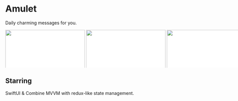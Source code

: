 # Amulet
Daily charming messages for you.

<div style="width:830px; background-color:white; height:120px; overflow:auto;">
		<div style="width: 2000px; height: 90px;">
			<img src="https://github.com/andriansergheev/Amulet/blob/master/screenshots/1.png" width=250/>
			<img src="https://github.com/andriansergheev/Amulet/blob/master/screenshots/2.png" width=250/>
			<img src="https://github.com/andriansergheev/Amulet/blob/master/screenshots/3.png" width=250/>
			<img src="https://github.com/andriansergheev/Amulet/blob/master/screenshots/4.png" width=250/>
		</div>
	</div>


## Starring
SwiftUI & Combine
MVVM with redux-like state management.
